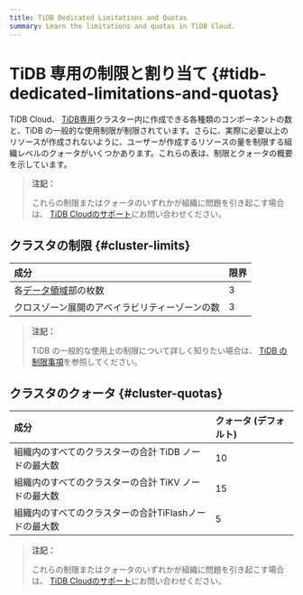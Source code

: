 ```yaml
---
title: TiDB Dedicated Limitations and Quotas
summary: Learn the limitations and quotas in TiDB Cloud.
---
```


# TiDB 専用の制限と割り当て {#tidb-dedicated-limitations-and-quotas}

TiDB Cloud、 [TiDB専用](/tidb-cloud/select-cluster-tier.md#tidb-dedicated)クラスター内に作成できる各種類のコンポーネントの数と、TiDB の一般的な使用制限が制限されています。さらに、実際に必要以上のリソースが作成されないように、ユーザーが作成するリソースの量を制限する組織レベルのクォータがいくつかあります。これらの表は、制限とクォータの概要を示しています。

> **注記：**
>
> これらの制限またはクォータのいずれかが組織に問題を引き起こす場合は、 [TiDB Cloudのサポート](/tidb-cloud/tidb-cloud-support.md)にお問い合わせください。

## クラスタの制限 {#cluster-limits}

| 成分                                                      | 限界 |
| :------------------------------------------------------ | :- |
| 各[データ領域](/tidb-cloud/tidb-cloud-glossary.md#region)部の枚数 | 3  |
| クロスゾーン展開のアベイラビリティーゾーンの数                                 | 3  |

> **注記：**
>
> TiDB の一般的な使用上の制限について詳しく知りたい場合は、 [TiDB の制限事項](https://docs.pingcap.com/tidb/stable/tidb-limitations)を参照してください。

## クラスタのクォータ {#cluster-quotas}

| 成分                             | クォータ (デフォルト) |
| :----------------------------- | :----------- |
| 組織内のすべてのクラスターの合計 TiDB ノードの最大数  | 10           |
| 組織内のすべてのクラスターの合計 TiKV ノードの最大数  | 15           |
| 組織内のすべてのクラスターの合計TiFlashノードの最大数 | 5            |

> **注記：**
>
> これらの制限またはクォータのいずれかが組織に問題を引き起こす場合は、 [TiDB Cloudのサポート](/tidb-cloud/tidb-cloud-support.md)にお問い合わせください。

